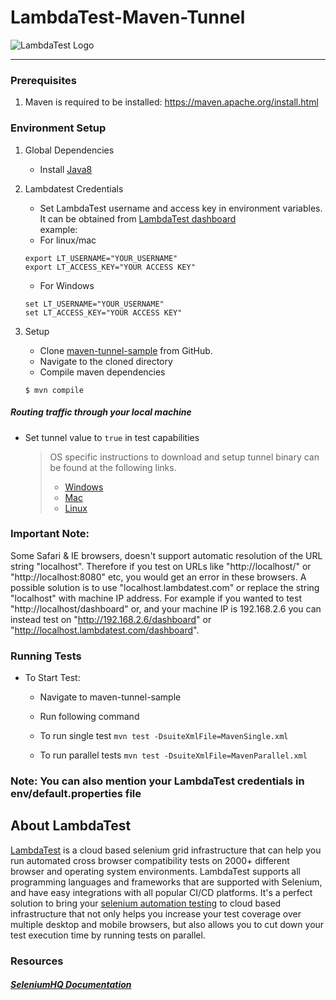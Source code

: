 # LambdaTest-Maven-Tunnel

![LambdaTest Logo](https://www.lambdatest.com/resources/images/selenium-parallel-testing-index.png)

---

### Prerequisites

1. Maven is required to be installed:
   https://maven.apache.org/install.html

### Environment Setup

1. Global Dependencies
   - Install [Java8](https://www.oracle.com/technetwork/java/javase/downloads/jdk8-downloads-2133151.html)
2. Lambdatest Credentials

   - Set LambdaTest username and access key in environment variables. It can be obtained from [LambdaTest dashboard](https://automation.lambdatest.com/)  
     example:

   * For linux/mac

   ```
   export LT_USERNAME="YOUR_USERNAME"
   export LT_ACCESS_KEY="YOUR ACCESS KEY"

   ```

   - For Windows

   ```
   set LT_USERNAME="YOUR_USERNAME"
   set LT_ACCESS_KEY="YOUR ACCESS KEY"

   ```

3. Setup
   - Clone [maven-tunnel-sample](https://github.com/LambdaTest/maven-tunnel-sample.git) from GitHub.
   - Navigate to the cloned directory
   - Compile maven dependencies
   ```
   $ mvn compile
   ```

##### Routing traffic through your local machine

- Set tunnel value to `true` in test capabilities
  > OS specific instructions to download and setup tunnel binary can be found at the following links.
  >
  > - [Windows](https://www.lambdatest.com/support/docs/display/TD/Local+Testing+For+Windows)
  > - [Mac](https://www.lambdatest.com/support/docs/display/TD/Local+Testing+For+MacOS)
  > - [Linux](https://www.lambdatest.com/support/docs/display/TD/Local+Testing+For+Linux)

### Important Note:

Some Safari & IE browsers, doesn't support automatic resolution of the URL string "localhost". Therefore if you test on URLs like "http://localhost/" or "http://localhost:8080" etc, you would get an error in these browsers. A possible solution is to use "localhost.lambdatest.com" or replace the string "localhost" with machine IP address. For example if you wanted to test "http://localhost/dashboard" or, and your machine IP is 192.168.2.6 you can instead test on "http://192.168.2.6/dashboard" or "http://localhost.lambdatest.com/dashboard".

### Running Tests

- To Start Test:

  - Navigate to maven-tunnel-sample
  - Run following command

  - To run single test
    `mvn test -DsuiteXmlFile=MavenSingle.xml`

  - To run parallel tests
    `mvn test -DsuiteXmlFile=MavenParallel.xml`

### Note: You can also mention your LambdaTest credentials in env/default.properties file

## About LambdaTest

[LambdaTest](https://www.lambdatest.com/) is a cloud based selenium grid infrastructure that can help you run automated cross browser compatibility tests on 2000+ different browser and operating system environments. LambdaTest supports all programming languages and frameworks that are supported with Selenium, and have easy integrations with all popular CI/CD platforms. It's a perfect solution to bring your [selenium automation testing](https://www.lambdatest.com/selenium-automation) to cloud based infrastructure that not only helps you increase your test coverage over multiple desktop and mobile browsers, but also allows you to cut down your test execution time by running tests on parallel.

### Resources

##### [SeleniumHQ Documentation](http://www.seleniumhq.org/docs/)
